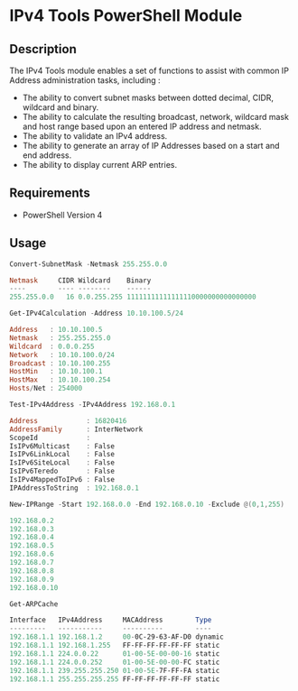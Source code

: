 # IPv4 Tools PowerShell Module

## Description
The IPv4 Tools module enables a set of functions to assist with common IP Address administration tasks, including :
* The ability to convert subnet masks between dotted decimal, CIDR, wildcard and binary.
* The ability to calculate the resulting broadcast, network, wildcard mask and host range based upon an entered IP address and netmask.
* The ability to validate an IPv4 address.
* The ability to generate an array of IP Addresses based on a start and end address.
* The ability to display current ARP entries.


## Requirements
* PowerShell Version 4

## Usage
```powershell
Convert-SubnetMask -Netmask 255.255.0.0

Netmask     CIDR Wildcard    Binary
----        ---- --------    ------
255.255.0.0   16 0.0.255.255 11111111111111110000000000000000
```

```powershell
Get-IPv4Calculation -Address 10.10.100.5/24

Address   : 10.10.100.5
Netmask   : 255.255.255.0
Wildcard  : 0.0.0.255
Network   : 10.10.100.0/24
Broadcast : 10.10.100.255
HostMin   : 10.10.100.1
HostMax   : 10.10.100.254
Hosts/Net : 254000
```

```powershell
Test-IPv4Address -IPv4Address 192.168.0.1

Address            : 16820416
AddressFamily      : InterNetwork
ScopeId            :
IsIPv6Multicast    : False
IsIPv6LinkLocal    : False
IsIPv6SiteLocal    : False
IsIPv6Teredo       : False
IsIPv4MappedToIPv6 : False
IPAddressToString  : 192.168.0.1
```

```powershell
New-IPRange -Start 192.168.0.0 -End 192.168.0.10 -Exclude @(0,1,255)

192.168.0.2
192.168.0.3
192.168.0.4
192.168.0.5
192.168.0.6
192.168.0.7
192.168.0.8
192.168.0.9
192.168.0.10
```

```powershell
Get-ARPCache

Interface   IPv4Address     MACAddress        Type
---------   -----------     ----------        ----
192.168.1.1 192.168.1.2     00-0C-29-63-AF-D0 dynamic
192.168.1.1 192.168.1.255   FF-FF-FF-FF-FF-FF static
192.168.1.1 224.0.0.22      01-00-5E-00-00-16 static
192.168.1.1 224.0.0.252     01-00-5E-00-00-FC static
192.168.1.1 239.255.255.250 01-00-5E-7F-FF-FA static
192.168.1.1 255.255.255.255 FF-FF-FF-FF-FF-FF static
```